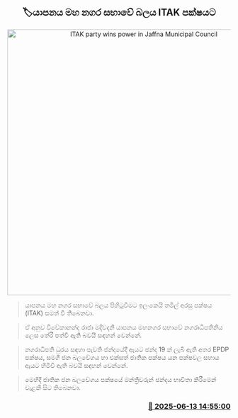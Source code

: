 <p align='center'><b><h2 align='center' title='ITAK party wins power in Jaffna Municipal Council'>🏷යාපනය මහ නගර සභාවේ බලය ITAK පක්ෂයට</h2></b></p>
<p align='center'><img src='https://helakuru.sgp1.cdn.digitaloceanspaces.com/esana/images/lib/jaffna-mc.jpg' width='600' alt='ITAK party wins power in Jaffna Municipal Council'></p>

> යාපනය මහ නගර සභාවේ බලය පිහිටුවීමට ඉලංකෙයි තමිල් අරසු පක්ෂය (ITAK) සමත් වී තිබෙනවා.

> ඒ අනුව විවේකානන්ද රාජා මදිවදනි යාපනය මහනගර සභාවේ නගරාධිපතිනිය ලෙස තේරී පත්වී ඇති බවයි සඳහන් වෙන්නේ.

> නගරාධිපති ධුරය සඳහා පැවති ජන්දයේදී ඇයට ඡන්ද 19 ක් ලැබී ඇති අතර EPDP පක්ෂය, සමගි ජන බලවේගය හා එක්සත් ජාතික පක්ෂය යන පක්ෂවල සහාය ඇයට හිමිවී ඇති බවයි සඳහන් වෙන්නේ.

> මෙහිදී ජාතික ජන බලවේගය පක්ෂයේ මන්ත්‍රීවරුන් ඡන්දය භාවිතා කිරීමෙන් වැළකී සිට තිබෙනවා.



<h3 align='right'><a href='https://www.helakuru.lk/esana/p/110978/'>📅 2025-06-13 14:55:00</a></h3>
